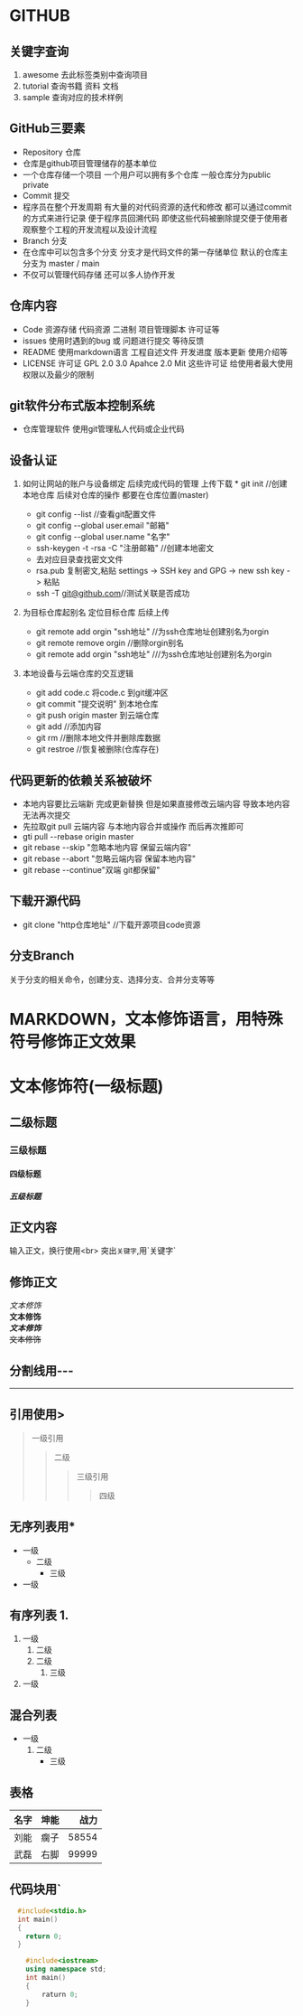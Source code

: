 # GITHUB
## 关键字查询
1. awesome   去此标签类别中查询项目
2. tutorial  查询书籍  资料  文档
3. sample  查询对应的技术样例

## GitHub三要素
* Repository  仓库
* 仓库是github项目管理储存的基本单位
* 一个仓库存储一个项目  一个用户可以拥有多个仓库  一般仓库分为public  private
* Commit  提交
* 程序员在整个开发周期  有大量的对代码资源的迭代和修改  都可以通过commit的方式来进行记录  便于程序员回溯代码  即使这些代码被删除提交便于使用者观察整个工程的开发流程以及设计流程
* Branch  分支
* 在仓库中可以包含多个分支  分支才是代码文件的第一存储单位  默认的仓库主分支为  master / main
* 不仅可以管理代码存储  还可以多人协作开发

## 仓库内容
* Code  资源存储  代码资源  二进制  项目管理脚本  许可证等
* issues  使用时遇到的bug 或 问题进行提交  等待反馈
* README  使用markdown语言  工程自述文件  开发进度  版本更新  使用介绍等
* LICENSE  许可证  GPL 2.0  3.0    Apahce 2.0   Mit  这些许可证  给使用者最大使用权限以及最少的限制

## git软件分布式版本控制系统
* 仓库管理软件  使用git管理私人代码或企业代码

## 设备认证
1. 如何让网站的账户与设备绑定  后续完成代码的管理  上传下载
    	* git init  //创建本地仓库  后续对仓库的操作  都要在仓库位置(master)
	* git config --list //查看git配置文件
	* git config --global user.email "邮箱"
	* git config --global user.name "名字"
	* ssh-keygen -t -rsa -C "注册邮箱"  //创建本地密文
	* 去对应目录查找密文文件
	* rsa.pub 复制密文,粘贴 settings -> SSH key and GPG -> new ssh key -> 粘贴
	* ssh -T git@github.com//测试关联是否成功
2. 为目标仓库起别名  定位目标仓库  后续上传

	* git remote add orgin "ssh地址"  //为ssh仓库地址创建别名为orgin
	* git remote remove orgin //删除orgin别名
	* git remote add orgin "ssh地址"  ///为ssh仓库地址创建别名为orgin
3. 本地设备与云端仓库的交互逻辑
   * git add code.c  将code.c 到git缓冲区
   * git commit "提交说明" 到本地仓库
   * git push origin master  到云端仓库
   * git add //添加内容
   * git rm  //删除本地文件并删除库数据
   * git restroe  //恢复被删除(仓库存在)

## 代码更新的依赖关系被破坏
* 本地内容要比云端新  完成更新替换  但是如果直接修改云端内容  导致本地内容无法再次提交
* 先拉取git pull 云端内容  与本地内容合并或操作 而后再次推即可
* gti pull --rebase origin master
* git rebase --skip "忽略本地内容  保留云端内容"
* git rebase --abort "忽略云端内容  保留本地内容"
* git rebase --continue"双端 git都保留"

## 下载开源代码
* git clone "http仓库地址" //下载开源项目code资源

## 分支Branch
关于分支的相关命令，创建分支、选择分支、合并分支等等

# MARKDOWN，文本修饰语言，用特殊符号修饰正文效果

# 文本修饰符(一级标题)
## 二级标题
### 三级标题
#### 四级标题
##### 五级标题

## 正文内容
输入正文，换行使用\<br\>
突出`关键字`,用\`关键字\`
## 修饰正文
*文本修饰*<br>
**文本修饰**<br>
***文本修饰***<br>
~~文本修饰~~

## 分割线用\-\-\-
---

## 引用使用\>
> 一级引用
>> 二级
>>> 三级引用
>>>> 四级

## 无序列表用\*
* 一级
  * 二级
    * 三级
* 一级

## 有序列表 1\.
1. 一级
   1. 二级
   2. 二级
      1. 三级
2. 一级

## 混合列表
* 一级
  1. 二级
     * 三级

## 表格
名字|坤能|战力
--|:--:|--:
刘能|瘸子|58554
武磊|右脚|99999

## 代码块用\`
```c
  #include<stdio.h>
  int main()
  {
	return 0;
  }	
```
```cpp
	#include<iostream>
	using namespace std;
	int main()
	{
		raturn 0;
	}
```

